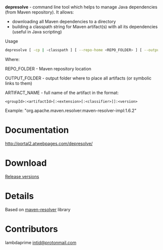 **depresolve** - command line tool which helps to manage Java dependencies (from Maven repository). It allows:

- downloading all Maven dependencies to a directory
- building a classpath string for Maven artifact(s) with all its dependencies (useful in Java scripting)

Usage

```bash
depresolve [ -cp | -classpath ] [ --repo-home <REPO_FOLDER> ] [ --output|--output-links <OUTPUT_FOLDER> ] [--scope <test|compile> ] <ARTIFACT_NAME> [ ... [--scope <test|compile> ] <ARTIFACT_NAME> ]
```

Where: 

REPO_FOLDER - Maven repository location

OUTPUT_FOLDER - output folder where to place all artifacts (or symbolic links to them)

ARTIFACT_NAME - full name of the artifact in the format:

``` 
<groupId>:<artifactId>[:<extension>[:<classifier>]]:<version>
```

Example: "org.apache.maven.resolver:maven-resolver-impl:1.6.2"

# Documentation

http://portal2.atwebpages.com/depresolve/

# Download

[Release versions](https://github.com/lambdaprime/depresolve/releases)

# Details

Based on [maven-resolver](https://github.com/apache/maven-resolver) library

# Contributors

lambdaprime <intid@protonmail.com>
